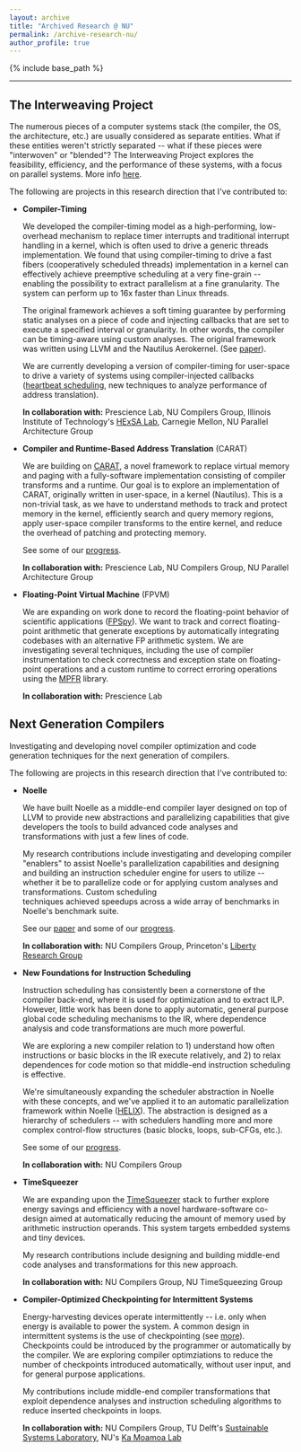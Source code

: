 ```yaml
---
layout: archive
title: "Archived Research @ NU"
permalink: /archive-research-nu/
author_profile: true
---
```


{% include base_path %}

---

## The Interweaving Project
The numerous pieces of a computer systems stack (the compiler, the OS, the 
architecture, etc.) are usually considered as separate entities. What if 
these entities weren't strictly separated -- what if these pieces were
"interwoven" or "blended"? The Interweaving Project explores the feasibility, 
efficiency, and the performance of these systems, with a focus on parallel
systems. More info [here](http://interweaving.org/).

The following are projects in this research direction that I've contributed to:

- **Compiler-Timing**

  We developed the compiler-timing model as a high-performing, low-overhead 
  mechanism to replace timer interrupts and traditional interrupt handling 
  in a kernel, which is often used to drive a generic threads implementation. 
  We found that using compiler-timing to drive a fast fibers (cooperatively 
  scheduled threads) implementation in a kernel can effectively achieve 
  preemptive scheduling at a very fine-grain -- enabling the possibility
  to extract parallelism at a fine granularity. The system can perform up to
  16x faster than Linux threads. 

  The original framework achieves a soft timing guarantee by performing static 
  analyses on a piece of code and injecting callbacks that are set to execute 
  a specified interval or granularity. In other words, the compiler can be timing-aware
  using custom analyses. The original framework was written using LLVM and the Nautilus Aerokernel. 
  (See [paper](https://souradipghosh.com/pubs-talks/)).
 
  We are currently developing a version of compiler-timing for user-space
  to drive a variety of systems using compiler-injected callbacks
  ([heartbeat scheduling](http://www.andrew.cmu.edu/user/mrainey//heartbeat/heartbeat.html),
  new techniques to analyze performance of address translation). 
 
  **In collaboration with:** Prescience Lab, NU Compilers Group, Illinois Institute 
  of Technology's [HExSA Lab](http://cs.iit.edu/~khale/lab/index.html), Carnegie Mellon, 
  NU Parallel Architecture Group

- **Compiler and Runtime-Based Address Translation** (CARAT)

  We are building on [CARAT](http://pdinda.org/Papers/pldi20.pdf), a novel framework to replace virtual 
  memory and paging with a fully-software implementation consisting of compiler transforms
  and a runtime. Our goal is to explore an implementation of CARAT, 
  originally written in user-space, in a kernel (Nautilus). This is
  a non-trivial task, as we have to understand methods to track and 
  protect memory in the kernel, efficiently search and query memory 
  regions, apply user-space compiler transforms to the entire kernel, 
  and reduce the overhead of patching and protecting memory.
  
  See some of our [progress](https://souradipghosh.com/pubs-talks/).
 
  **In collaboration with:** Prescience Lab, NU Compilers Group, NU Parallel Architecture Group

- **Floating-Point Virtual Machine** (FPVM)

  We are expanding on work done to record the floating-point behavior
  of scientific applications ([FPSpy](http://pdinda.org/Papers/hpdc20.pdf)). We want to track and correct 
  floating-point arithmetic that generate exceptions by automatically 
  integrating codebases with an alternative FP arithmetic system. We are 
  investigating several techniques, including the use of compiler instrumentation
  to check correctness and exception state on floating-point
  operations and a custom runtime to correct erroring operations using
  the [MPFR](https://www.mpfr.org/) library.
 
  **In collaboration with:** Prescience Lab 


## Next Generation Compilers 
Investigating and developing novel compiler optimization and code generation 
techniques for the next generation of compilers. 

The following are projects in this research direction that I've contributed to:
 
- **Noelle**

  We have built Noelle as a middle-end compiler layer designed on top 
  of LLVM to provide new abstractions and parallelizing capabilities 
  that give developers the tools to build advanced code analyses and 
  transformations with just a few lines of code. 

  My research contributions include investigating and developing 
  compiler "enablers" to assist Noelle's parallelization capabilities 
  and designing and building an instruction scheduler engine for 
  users to utilize -- whether it be to parallelize code or for 
  applying custom analyses and transformations. Custom scheduling  
  techniques achieved speedups across a wide array of benchmarks
  in Noelle's benchmark suite.
 
  See our [paper](https://souradipghosh.com/pubs-talks/) and some of our 
  [progress](https://users.cs.northwestern.edu/~simonec/Software.html).

  **In collaboration with:** NU Compilers Group, Princeton's [Liberty
  Research Group](https://liberty.princeton.edu/) 

- **New Foundations for Instruction Scheduling**

  Instruction scheduling has consistently been a cornerstone of the 
  compiler back-end, where it is used for optimization and to extract
  ILP. However, little work has been done to apply automatic, general 
  purpose global code scheduling mechanisms to the IR, where dependence 
  analysis and code transformations are much more powerful. 

  We are exploring a new compiler relation to 1) understand how often 
  instructions or basic blocks in the IR execute relatively, and 2) to relax 
  dependences for code motion so that middle-end instruction scheduling is 
  effective. 

  We're simultaneously expanding the scheduler abstraction in Noelle with these 
  concepts, and we've applied it to an automatic parallelization framework within 
  Noelle ([HELIX](https://users.cs.northwestern.edu/~simonec/files/Research/papers/HELIX_CGO_2012.pdf)). 
  The abstraction is designed as a hierarchy of schedulers -- with 
  schedulers handling more and more complex control-flow structures (basic 
  blocks, loops, sub-CFGs, etc.). 
 
  See some of our [progress](https://souradipghosh.com/pubs-talks/).

  **In collaboration with:** NU Compilers Group 

- **TimeSqueezer**

  We are expanding upon the [TimeSqueezer](https://users.cs.northwestern.edu/~simonec/files/Research/papers/RES_ISCA_2019.pdf)
  stack to further explore energy savings and efficiency with a novel 
  hardware-software co-design aimed at automatically reducing the 
  amount of memory used by arithmetic instruction operands. This system
  targets embedded systems and tiny devices. 

  My research contributions include designing and building middle-end 
  code analyses and transformations for this new approach.  

  **In collaboration with:** NU Compilers Group, NU TimeSqueezing Group 

- **Compiler-Optimized Checkpointing for Intermittent Systems**

  Energy-harvesting devices operate intermittently -- i.e. only when
  energy is available to power the system. A common design in intermittent
  systems is the use of checkpointing (see [more](https://sampa.cs.washington.edu/new/papers/mspc14-time-machine.pdf)). 
  Checkpoints could be introduced by the programmer or automatically by the 
  compiler. We are exploring compiler optimziations to reduce the number of 
  checkpoints introduced automatically, without user input, and for general 
  purpose applications. 

  My contributions include middle-end compiler transformations that exploit 
  dependence analyses and instruction scheduling algorithms to reduce inserted 
  checkpoints in loops. 

  **In collaboration with:** NU Compilers Group, TU Delft's [Sustainable Systems 
  Laboratory](https://github.com/tudssl/), NU's [Ka Moamoa Lab](http://kamoamoa.eecs.northwestern.edu/)
